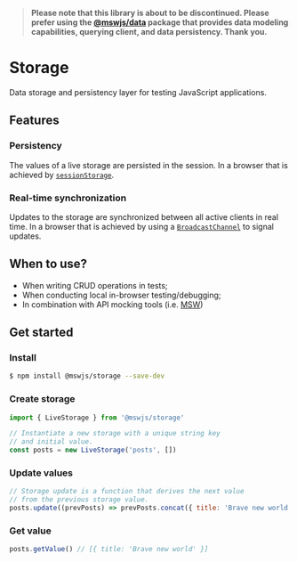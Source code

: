 > **Please note that this library is about to be discontinued. Please prefer using the [@mswjs/data](https://github.com/mswjs/data) package that provides data modeling capabilities, querying client, and data persistency. Thank you.**

# Storage

Data storage and persistency layer for testing JavaScript applications.

## Features

### Persistency

The values of a live storage are persisted in the session. In a browser that is achieved by [`sessionStorage`](https://developer.mozilla.org/en-US/docs/Web/API/Window/sessionStorage).

### Real-time synchronization

Updates to the storage are synchronized between all active clients in real time. In a browser that is achieved by using a [`BroadcastChannel`](https://developer.mozilla.org/en-US/docs/Web/API/BroadcastChannel) to signal updates.

## When to use?

- When writing CRUD operations in tests;
- When conducting local in-browser testing/debugging;
- In combination with API mocking tools (i.e. [MSW](https://github.com/mswjs/msw))

## Get started

### Install

```bash
$ npm install @mswjs/storage --save-dev
```

### Create storage

```js
import { LiveStorage } from '@mswjs/storage'

// Instantiate a new storage with a unique string key
// and initial value.
const posts = new LiveStorage('posts', [])
```

### Update values

```js
// Storage update is a function that derives the next value
// from the previous storage value.
posts.update((prevPosts) => prevPosts.concat({ title: 'Brave new world' });
```

### Get value

```js
posts.getValue() // [{ title: 'Brave new world' }]
```
